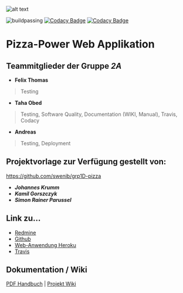 ![alt text](https://www.magicsushi-ffb.de/image/data/pizza_banner.jpg "Pizza Banner")

![buildpassing](https://api.travis-ci.org/swenib/grp2A-pizza.svg?branch=master "Build Passing")
[![Codacy Badge](https://api.codacy.com/project/badge/Grade/520946bafeca4cd1bee2f5783604605f)](https://www.codacy.com/app/Chapere/grp2A-pizza?utm_source=github.com&amp;utm_medium=referral&amp;utm_content=swenib/grp2A-pizza&amp;utm_campaign=Badge_Grade)
[![Codacy Badge](https://api.codacy.com/project/badge/Coverage/520946bafeca4cd1bee2f5783604605f)](https://www.codacy.com/app/Chapere/grp2A-pizza?utm_source=github.com&utm_medium=referral&utm_content=swenib/grp2A-pizza&utm_campaign=Badge_Coverage)

Pizza-Power Web Applikation
===========================

Teammitglieder der Gruppe ***2A***
----------------------------------
+ **Felix Thomas**
> Testing
+ **Taha Obed**
> Testing, Software Quality, Documentation (WIKI, Manual), Travis, Codacy
+ **Andreas** 
> Testing, Deployment

## Projektvorlage zur Verfügung gestellt von:

https://github.com/swenib/grp1D-pizza
+ ***Johannes Krumm***
+ ***Kamil Gorszczyk***
+ ***Simon Rainer Parussel***


## Link zu...

* [Redmine](https://redmine.cs.hm.edu/projects/2017-braun-swe2-ib-2a "Redmine Mainpage der Gruppe 2A")
* [Github](https://github.com/swenib/grp2A-pizza "Github Mainpage der Gruppe 2A")
* [Web-Anwendung Heroku](https://texmaex.herokuapp.com/ "Heroku App der Gruppe 2A")
* [Travis](https://travis-ci.org/swenib/grp2A-pizza)

## Dokumentation / Wiki

[PDF Handbuch](https://github.com/swenib/grp2A-pizza/blob/master/doc/Sommersemester%202017/Benutzerhandbuch.pdf) | [Projekt Wiki](https://github.com/swenib/grp2A-pizza/wiki)



